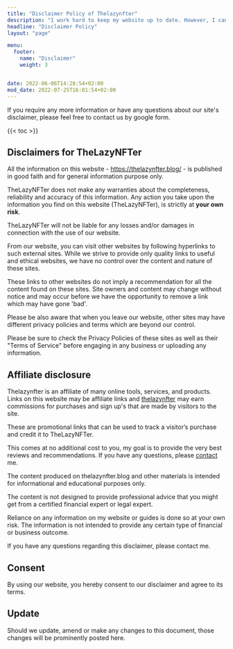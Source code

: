 ```yaml
---
title: "Disclaimer Policy of Thelazynfter"
description: "I work hard to keep my website up to date. However, I cannot guarantee that everything on my website is accurate."
headline: "Disclaimer Policy"
layout: "page"

menu:
  footer:
    name: "Disclaimer"
    weight: 3


date: 2022-06-06T14:28:54+02:00
mod_date: 2022-07-25T16:01:54+02:00
---
```

If you require any more information or have any questions about our site's disclaimer, please feel free to contact us by google form.

{{< toc >}}

## Disclaimers for TheLazyNFTer

All the information on this website - https://thelazynfter.blog/ - is published in good faith and for general information purpose only.

TheLazyNFTer does not make any warranties about the completeness, reliability and accuracy of this information. Any action you take upon the information you find on this website (TheLazyNFTer), is strictly at **your own risk**.

TheLazyNFTer will not be liable for any losses and/or damages in connection with the use of our website.

From our website, you can visit other websites by following hyperlinks to such external sites. While we strive to provide only quality links to useful and ethical websites, we have no control over the content and nature of these sites.

These links to other websites do not imply a recommendation for all the content found on these sites. Site owners and content may change without notice and may occur before we have the opportunity to remove a link which may have gone 'bad'.

Please be also aware that when you leave our website, other sites may have different privacy policies and terms which are beyond our control.

Please be sure to check the Privacy Policies of these sites as well as their "Terms of Service" before engaging in any business or uploading any information.

## Affiliate disclosure

Thelazynfter is an affiliate of many online tools, services, and products. Links on this website may be affiliate links and [thelazynfter](/) may earn commissions for purchases and sign up's that are made by visitors to the site.

These are promotional links that can be used to track a visitor’s purchase and credit it to TheLazyNFTer.

This comes at no additional cost to you, my goal is to provide the very best reviews and recommendations. If you have any questions, please [contact](/contact/) me.

The content produced on thelazynfter.blog and other materials is intended for informational and educational purposes only.

The content is not designed to provide professional advice that you might get from a certified financial expert or legal expert.

Reliance on any information on my website or guides is done so at your own risk. The information is not intended to provide any certain type of financial or business outcome.

If you have any questions regarding this disclaimer, please contact me.

## Consent

By using our website, you hereby consent to our disclaimer and agree to its terms.

## Update

Should we update, amend or make any changes to this document, those changes will be prominently posted here.
